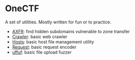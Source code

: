 # OneCTF

A set of utilities. Mostly written for fun or to practice.

* [AXFR](docs/crawler.md): find hidden subdomains vulnerable to zone transfer
* [Crawler](docs/crawler.md): basic web crawler
* [Hosts](docs/hosts.md): basic host file management utility
* [Request](docs/request.md): basic request encoder
* [uffuf](docs/uffuf.md): basic file upload fuzzer